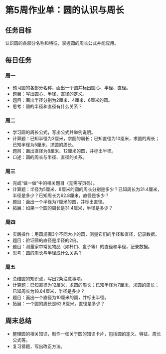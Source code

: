# 第5周作业单：圆的认识与周长

## 任务目标

认识圆的各部分名称和特征，掌握圆的周长公式并能应用。

## 每日任务

### 周一
- 预习圆的各部分名称，画出一个圆并标出圆心、半径、直径。
- 题目：写出圆心、半径、直径的定义。
- 题目：画出半径分别为2厘米、4厘米、6厘米的圆。
- 思考：圆的半径和直径有什么关系？

### 周二
- 学习圆的周长公式，写出公式并举例说明。
- 计算题：已知半径为3厘米，求圆的周长；已知直径为10厘米，求圆的周长；已知半径为5厘米，求圆的周长。
- 题目：画出直径为8厘米、12厘米的圆，并标出半径。
- 口述：圆的周长与半径、直径的关系。

### 周三
- 完成“做一做”中的相关题目（无需写页码）。
- 计算题：半径为5厘米、8厘米的圆的周长分别是多少？已知周长为31.4厘米，半径是多少？已知周长为62.8厘米，直径是多少？
- 题目：画出一个半径为7厘米的圆，并标出直径。
- 拓展：如果一个圆的周长是31.4厘米，半径是多少？

### 周四
- 实践操作：用圆规画3个不同大小的圆，测量它们的半径和直径，记录数据。
- 题目：验证圆的直径是半径的2倍。
- 题目：测量家中常见物品（如杯口、盘子等）的直径和半径，记录数据。
- 思考：圆的周长与半径成什么关系？

### 周五
- 总结圆的知识点，写出2条注意事项。
- 计算题：已知直径为12厘米，求圆的周长；已知半径为7厘米，求圆的周长；已知周长为18.84厘米，半径是多少？
- 题目：画出一个直径为10厘米的圆，并标出半径。
- 拓展：一个圆的周长是62.8厘米，直径是多少？

## 周末总结

- 整理圆的相关知识，制作一张关于圆的知识卡片，包括圆的定义、特征、周长公式等。
- 复习错题，写出改正方法。
